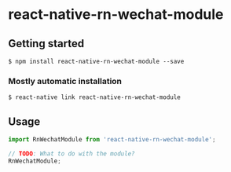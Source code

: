 # react-native-rn-wechat-module

## Getting started

`$ npm install react-native-rn-wechat-module --save`

### Mostly automatic installation

`$ react-native link react-native-rn-wechat-module`

## Usage
```javascript
import RnWechatModule from 'react-native-rn-wechat-module';

// TODO: What to do with the module?
RnWechatModule;
```
